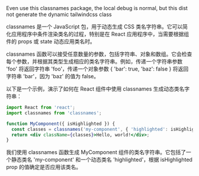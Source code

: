 <div class="bg-red-200 rounded-md p-2 indent-4">
Even use this classnames package, the local debug is normal, but this dist not generate the dynamic tailwindcss class
</div>

classnames 是一个 JavaScript 包，用于动态生成 CSS 类名字符串。它可以简化应用程序中条件渲染类名的过程，特别是在 React 应用程序中，当需要根据组件的 props 或 state 动态应用类名时。

classnames 函数可以接受任意数量的参数，包括字符串、对象和数组。它会检查每个参数，并根据其类型生成相应的类名字符串。例如，传递一个字符串参数 'foo' 将返回字符串 'foo'，传递一个对象参数 { 'bar': true, 'baz': false } 将返回字符串 'bar'，因为 'baz' 的值为 false。

以下是一个示例，演示了如何在 React 组件中使用 classnames 生成动态类名字符串：

```jsx
import React from 'react';
import classnames from 'classnames';

function MyComponent({ isHighlighted }) {
  const classes = classnames('my-component', { 'highlighted': isHighlighted });
  return <div className={classes}>Hello, world!</div>;
}
```


我们使用 classnames 函数生成 MyComponent 组件的类名字符串。它包括了一个静态类名 'my-component' 和一个动态类名 'highlighted'，根据 isHighlighted prop 的值确定是否应用该类名。